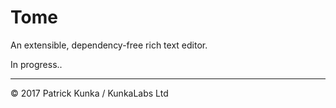# Tome
An extensible, dependency-free rich text editor.

In progress..

---
&copy; 2017 Patrick Kunka / KunkaLabs Ltd

